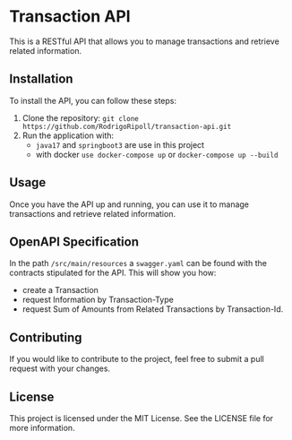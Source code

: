 # Transaction API

This is a RESTful API that allows you to manage transactions and retrieve related information.

## Installation

To install the API, you can follow these steps:

1. Clone the repository: `git clone https://github.com/RodrigoRipoll/transaction-api.git`
2. Run the application with: 
   - `java17` and `springboot3` are use in this project
   -  with docker `use docker-compose up` or `docker-compose up --build`

## Usage

Once you have the API up and running, you can use it to manage transactions and retrieve related information.

## OpenAPI Specification

In the path `/src/main/resources` a `swagger.yaml` can be found with the contracts stipulated for the API.
This will show you how:
- create a Transaction
- request Information by Transaction-Type 
- request Sum of Amounts from Related Transactions by Transaction-Id.

## Contributing
If you would like to contribute to the project, feel free to submit a pull request with your changes.

## License
This project is licensed under the MIT License. See the LICENSE file for more information.

